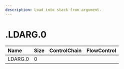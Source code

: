 ```yaml
---
description: Load into stack from argument.
---
```


# .LDARG.0

| Name | Size | ControlChain | FlowControl |
| :--- | :--- | :--- | :--- |
| LDARG.0 | 0 |  |  |

